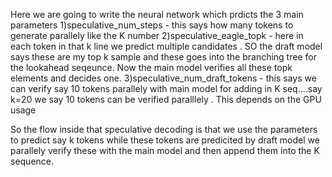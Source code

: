 Here we are going to write the neural network which prdicts the 3 main parameters 
1)speculative_num_steps - this says how many tokens to generate parallely like the K number
2)speculative_eagle_topk - here in each token in that k line we predict multiple candidates . SO the draft model says these are my top k sample and these goes into the branching tree for the lookahead seqeunce. Now the main model verifies all these topk elements and decides one.
3)speculative_num_draft_tokens - this says we can verify say 10 tokens parallely with main model for adding in K seq....say k=20 we say 10 tokens can be verified paralllely . This depends on the GPU usage



So the flow inside that speculative decoding is that we use the parameters to predict say k tokens while these tokens are predicited by draft model we parallely verify these with the main model and then append them into the K sequence.